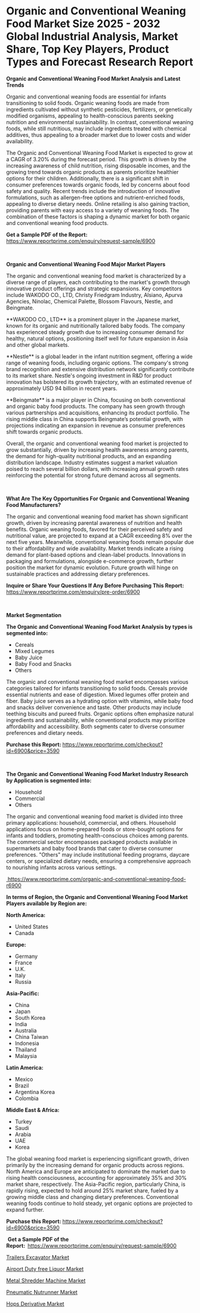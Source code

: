 <p><h1>Organic and Conventional Weaning Food Market Size 2025 - 2032 Global Industrial Analysis, Market Share, Top Key Players, Product Types and Forecast Research Report</h1></p><p><strong>Organic and Conventional Weaning Food Market Analysis and Latest Trends</strong></p>
<p><p>Organic and conventional weaning foods are essential for infants transitioning to solid foods. Organic weaning foods are made from ingredients cultivated without synthetic pesticides, fertilizers, or genetically modified organisms, appealing to health-conscious parents seeking nutrition and environmental sustainability. In contrast, conventional weaning foods, while still nutritious, may include ingredients treated with chemical additives, thus appealing to a broader market due to lower costs and wider availability.</p><p>The Organic and Conventional Weaning Food Market is expected to grow at a CAGR of 3.20% during the forecast period. This growth is driven by the increasing awareness of child nutrition, rising disposable incomes, and the growing trend towards organic products as parents prioritize healthier options for their children. Additionally, there is a significant shift in consumer preferences towards organic foods, led by concerns about food safety and quality. Recent trends include the introduction of innovative formulations, such as allergen-free options and nutrient-enriched foods, appealing to diverse dietary needs. Online retailing is also gaining traction, providing parents with easy access to a variety of weaning foods. The combination of these factors is shaping a dynamic market for both organic and conventional weaning food products.</p></p>
<p><strong>Get a Sample PDF of the Report:&nbsp;</strong> <a href="https://www.reportprime.com/enquiry/request-sample/6900?utm_campaign=2217&utm_medium=2&utm_source=Github&utm_content=ia&utm_term=19032025&utm_id=organic-and-conventional-weaning-food">https://www.reportprime.com/enquiry/request-sample/6900</a></p>
<p>&nbsp;</p>
<p><strong>Organic and Conventional Weaning Food Major Market Players</strong></p>
<p><p>The organic and conventional weaning food market is characterized by a diverse range of players, each contributing to the market's growth through innovative product offerings and strategic expansions. Key competitors include WAKODO CO., LTD, Christy Friedgram Industry, Alsiano, Apurva Agencies, Ninolac, Chemical Palette, Blossom Flavours, Nestle, and Beingmate.</p><p>**WAKODO CO., LTD** is a prominent player in the Japanese market, known for its organic and nutritionally tailored baby foods. The company has experienced steady growth due to increasing consumer demand for healthy, natural options, positioning itself well for future expansion in Asia and other global markets.</p><p>**Nestle** is a global leader in the infant nutrition segment, offering a wide range of weaning foods, including organic options. The company's strong brand recognition and extensive distribution network significantly contribute to its market share. Nestle's ongoing investment in R&D for product innovation has bolstered its growth trajectory, with an estimated revenue of approximately USD 94 billion in recent years.</p><p>**Beingmate** is a major player in China, focusing on both conventional and organic baby food products. The company has seen growth through various partnerships and acquisitions, enhancing its product portfolio. The rising middle class in China supports Beingmate’s potential growth, with projections indicating an expansion in revenue as consumer preferences shift towards organic products.</p><p>Overall, the organic and conventional weaning food market is projected to grow substantially, driven by increasing health awareness among parents, the demand for high-quality nutritional products, and an expanding distribution landscape. Industry estimates suggest a market valuation poised to reach several billion dollars, with increasing annual growth rates reinforcing the potential for strong future demand across all segments.</p></p>
<p>&nbsp;</p>
<p><strong>What Are The Key Opportunities For Organic and Conventional Weaning Food Manufacturers?</strong></p>
<p><p>The organic and conventional weaning food market has shown significant growth, driven by increasing parental awareness of nutrition and health benefits. Organic weaning foods, favored for their perceived safety and nutritional value, are projected to expand at a CAGR exceeding 8% over the next five years. Meanwhile, conventional weaning foods remain popular due to their affordability and wide availability. Market trends indicate a rising demand for plant-based options and clean-label products. Innovations in packaging and formulations, alongside e-commerce growth, further position the market for dynamic evolution. Future growth will hinge on sustainable practices and addressing dietary preferences.</p></p>
<p><strong>Inquire or Share Your Questions If Any Before Purchasing This Report:</strong> <a href="https://www.reportprime.com/enquiry/pre-order/6900?utm_campaign=2217&utm_medium=2&utm_source=Github&utm_content=ia&utm_term=19032025&utm_id=organic-and-conventional-weaning-food">https://www.reportprime.com/enquiry/pre-order/6900</a></p>
<p>&nbsp;</p>
<p><strong>Market Segmentation</strong></p>
<p><strong>The Organic and Conventional Weaning Food Market Analysis by types is segmented into:</strong></p>
<p><ul><li>Cereals</li><li>Mixed Legumes</li><li>Baby Juice</li><li>Baby Food and Snacks</li><li>Others</li></ul></p>
<p><p>The organic and conventional weaning food market encompasses various categories tailored for infants transitioning to solid foods. Cereals provide essential nutrients and ease of digestion. Mixed legumes offer protein and fiber. Baby juice serves as a hydrating option with vitamins, while baby food and snacks deliver convenience and taste. Other products may include teething biscuits and pureed fruits. Organic options often emphasize natural ingredients and sustainability, while conventional products may prioritize affordability and accessibility. Both segments cater to diverse consumer preferences and dietary needs.</p></p>
<p><strong>Purchase this Report:&nbsp;</strong><a href="https://www.reportprime.com/checkout?id=6900&price=3590&utm_campaign=2217&utm_medium=2&utm_source=Github&utm_content=ia&utm_term=19032025&utm_id=organic-and-conventional-weaning-food">https://www.reportprime.com/checkout?id=6900&price=3590</a></p>
<p>&nbsp;</p>
<p><strong>The Organic and Conventional Weaning Food Market Industry Research by Application is segmented into:</strong></p>
<p><ul><li>Household</li><li>Commercial</li><li>Others</li></ul></p>
<p><p>The organic and conventional weaning food market is divided into three primary applications: household, commercial, and others. Household applications focus on home-prepared foods or store-bought options for infants and toddlers, promoting health-conscious choices among parents. The commercial sector encompasses packaged products available in supermarkets and baby food brands that cater to diverse consumer preferences. "Others" may include institutional feeding programs, daycare centers, or specialized dietary needs, ensuring a comprehensive approach to nourishing infants across various settings.</p></p>
<p><a href="https://www.reportprime.com/organic-and-conventional-weaning-food-r6900?utm_campaign=2217&utm_medium=2&utm_source=Github&utm_content=ia&utm_term=19032025&utm_id=organic-and-conventional-weaning-food">&nbsp;https://www.reportprime.com/organic-and-conventional-weaning-food-r6900</a></p>
<p><strong>In terms of Region, the Organic and Conventional Weaning Food Market Players available by Region are:</strong></p>
<p>
    <p> <strong> North America: </strong>
        <ul>
            <li>United States</li>
            <li>Canada</li>
        </ul>
        </p> 
    <p> <strong> Europe: </strong>
        <ul>
            <li>Germany</li>
            <li>France</li>
            <li>U.K.</li>
            <li>Italy</li>
            <li>Russia</li>
        </ul>
        </p> 
    <p> <strong> Asia-Pacific: </strong>
        <ul>
            <li>China</li>
            <li>Japan</li>
            <li>South Korea</li>
            <li>India</li>
            <li>Australia</li>
            <li>China Taiwan</li>
            <li>Indonesia</li>
            <li>Thailand</li>
            <li>Malaysia</li>
        </ul>
        </p> 
    <p> <strong> Latin America: </strong>
        <ul>
            <li>Mexico</li>
            <li>Brazil</li>
            <li>Argentina Korea</li>
            <li>Colombia</li>
        </ul>
        </p> 
    <p> <strong> Middle East & Africa: </strong>
        <ul>
            <li>Turkey</li>
            <li>Saudi</li>
            <li>Arabia</li>
            <li>UAE</li>
            <li>Korea</li>
        </ul>
    </p>
    </p>
<p><p>The global weaning food market is experiencing significant growth, driven primarily by the increasing demand for organic products across regions. North America and Europe are anticipated to dominate the market due to rising health consciousness, accounting for approximately 35% and 30% market share, respectively. The Asia-Pacific region, particularly China, is rapidly rising, expected to hold around 25% market share, fueled by a growing middle class and changing dietary preferences. Conventional weaning foods continue to hold steady, yet organic options are projected to expand further.</p></p>
<p><strong>Purchase this Report: </strong><a href="https://www.reportprime.com/checkout?id=6900&price=3590&utm_campaign=2217&utm_medium=2&utm_source=Github&utm_content=ia&utm_term=19032025&utm_id=organic-and-conventional-weaning-food">https://www.reportprime.com/checkout?id=6900&price=3590</a></p>
<p>&nbsp;<strong>Get a Sample PDF of the Report:&nbsp;&nbsp;</strong><a href="https://www.reportprime.com/enquiry/request-sample/6900?utm_campaign=2217&utm_medium=2&utm_source=Github&utm_content=ia&utm_term=19032025&utm_id=organic-and-conventional-weaning-food">https://www.reportprime.com/enquiry/request-sample/6900</a></p>
<p><strong></strong></p>
<p><p><a href="https://www.linkedin.com/pulse/tracking-emerging-trends-trailers-excavator-market-projected-xz00e?utm_campaign=2217&utm_medium=2&utm_source=Github&utm_content=ia&utm_term=19032025&utm_id=organic-and-conventional-weaning-food">Trailers Excavator Market</a></p><p><a href="https://github.com/janustabarf2/Market-Research-Report-List-1/blob/main/airport-duty-free-liquor-market.md?utm_campaign=2217&utm_medium=2&utm_source=Github&utm_content=ia&utm_term=19032025&utm_id=organic-and-conventional-weaning-food">Airport Duty free Liquor Market</a></p><p><a href="https://www.linkedin.com/pulse/metal-shredder-machine-market-size-projected-grow-cagr-zquye?utm_campaign=2217&utm_medium=2&utm_source=Github&utm_content=ia&utm_term=19032025&utm_id=organic-and-conventional-weaning-food">Metal Shredder Machine Market</a></p><p><a href="https://www.linkedin.com/pulse/analyzing-pneumatic-nutrunner-market-expected-cagr-63-key-drivers-bexwe?utm_campaign=2217&utm_medium=2&utm_source=Github&utm_content=ia&utm_term=19032025&utm_id=organic-and-conventional-weaning-food">Pneumatic Nutrunner Market</a></p><p><a href="https://github.com/kaganalcinwv/Market-Research-Report-List-1/blob/main/hops-derivative-market.md?utm_campaign=2217&utm_medium=2&utm_source=Github&utm_content=ia&utm_term=19032025&utm_id=organic-and-conventional-weaning-food">Hops Derivative Market</a></p></p>